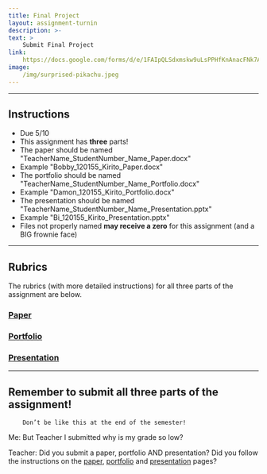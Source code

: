 ```yaml
---
title: Final Project
layout: assignment-turnin
description: >-
text: >
    Submit Final Project
link: 
    https://docs.google.com/forms/d/e/1FAIpQLSdxmskw9uLsPPHfKnAnacFNk7AXhk6iVDiKPQvdgQjC3o5WZg/viewform?usp=sf_link
image: 
    /img/surprised-pikachu.jpeg
---
```

---
## Instructions
- Due 5/10
- This assignment has **three** parts!
- The paper should be named "TeacherName_StudentNumber_Name_Paper.docx"
- Example "Bobby_120155_Kirito_Paper.docx"
- The portfolio should be named "TeacherName_StudentNumber_Name_Portfolio.docx"
- Example "Damon_120155_Kirito_Portfolio.docx"
- The presentation should be named "TeacherName_StudentNumber_Name_Presentation.pptx"
- Example "Bi_120155_Kirito_Presentation.pptx"
- Files not properly named **may receive a zero** for this assignment (and a BIG frownie face)
---
## Rubrics
The rubrics (with more detailed instructions) for all three parts of the assignment are below.
### [Paper](/sks/spring2024/english-research/final-paper)               
### [Portfolio](/sks/spring2024/english-research/portfolio)    
### [Presentation](/sks/spring2024/english-research/presentation)
---
##  Remember to submit all three parts of the assignment!

        Don’t be like this at the end of the semester!

Me: But Teacher I submitted why is my grade so low?

Teacher: Did you submit a paper, portfolio AND presentation? Did you follow the instructions on the [paper](/sks/spring2024/english-research/final-paper), [portfolio](/sks/spring2024/english-research/portfolio) and [presentation](/sks/spring2024/english-research/presentation) pages?

